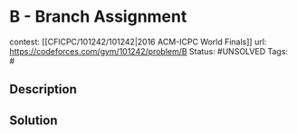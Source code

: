 # B - Branch Assignment

contest: [[CFICPC/101242/101242|2016 ACM-ICPC World Finals]]
url: https://codeforces.com/gym/101242/problem/B
Status: #UNSOLVED
Tags: #

## Description

## Solution

